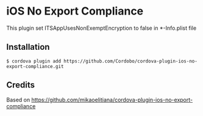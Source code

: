# iOS No Export Compliance

This plugin set ITSAppUsesNonExemptEncryption to false in *-Info.plist file

## Installation

`$ cordova plugin add https://github.com/Cordobo/cordova-plugin-ios-no-export-compliance.git`

## Credits

Based on https://github.com/mikaoelitiana/cordova-plugin-ios-no-export-compliance
